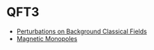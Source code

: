 <!-- generated by markdown-notes-tree -->

# QFT3

<!-- optional markdown-notes-tree directory description starts here -->

<!-- optional markdown-notes-tree directory description ends here -->

- [Perturbations on Background Classical Fields](Anomalies.md)
- [Magnetic Monopoles](Monopoles.md)
